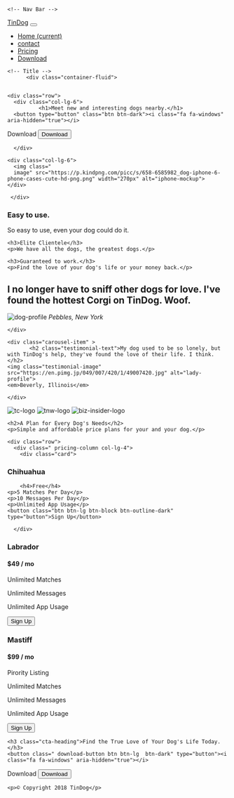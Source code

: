 <!DOCTYPE html>
<html>

<head>
  <meta charset="utf-8">
  <title>TinDog</title>
  <link rel="stylesheet" href="style.css">
  <link rel="stylesheet" href="https://stackpath.bootstrapcdn.com/bootstrap/4.5.0/css/bootstrap.min.css">
<link href="https://fonts.googleapis.com/css2?family=Montserrat:ital,wght@1,900&display=swap" rel="stylesheet">
<link rel="stylesheet" type="text/css" href="https://stackpath.bootstrapcdn.com/font-awesome/4.7.0/css/font-awesome.min.css">
  <script src="https://code.jquery.com/jquery-3.5.1.slim.min.js" ></script>
<script src="https://cdn.jsdelivr.net/npm/popper.js@1.16.0/dist/umd/popper.min.js" ></script>
<script src="https://stackpath.bootstrapcdn.com/bootstrap/4.5.0/js/bootstrap.min.js"></script>


</head>

<body>

  <section id="title">


    <!-- Nav Bar -->

<nav class="navbar navbar-expand-lg navbar-dark bg-dark">
  <a class="navbar-brand" href="#">TinDog</a>
  <button class="navbar-toggler" type="button" data-toggle="collapse" data-target="#navbarNav" aria-controls="navbarNav" aria-expanded="false" aria-label="Toggle navigation">
    <span class="navbar-toggler-icon"></span>
  </button>
  <div class="collapse navbar-collapse" id="navbarNav">
    <ul class="navbar-nav">
      <li class="nav-item active">
        <a class="nav-link" href="#">Home <span class="sr-only">(current)</span></a>
      </li>
      <li class="nav-item">
        <a class="nav-link" href="#footer">contact</a>
      </li>
      <li class="nav-item">
        <a class="nav-link" href="#pricing">Pricing</a>
      </li>
      <li class="nav-item">
        <a class="nav-link " href="#cta" >Download</a>
      </li>
    </ul>
  </div>
</nav>

    <!-- Title -->
          <div class="container-fluid">


    <div class="row">
      <div class="col-lg-6">
              <h1>Meet new and interesting dogs nearby.</h1>
      <button type="button" class="btn btn-dark"><i class="fa fa-windows" aria-hidden="true"></i>

Download</button>
      <button type="button" class="btn btn-outline-light"><i class="fa fa-apple" aria-hidden="true"></i>
Download</button>

      </div>
    
    <div class="col-lg-6">
      <img class="
      image" src="https://p.kindpng.com/picc/s/658-6585982_dog-iphone-6-phone-cases-cute-hd-png.png" width="270px" alt="iphone-mockup">
    </div>

     </div>
  </section>


  <!-- Features -->

  <section id="features">
    <div class="row">
    <div class="feature-box col-lg-3">

<i class=" icon fa fa-check-circle-o fa-4x" aria-hidden="true" fa-4x></i>
    <h3>Easy to use.</h3>
    <p>So easy to use, even your dog could do it.</p>
</div>
<div class="feature-box col-lg-4">
  <i class=" icon fa fa-times-circle-o fa-4x" aria-hidden="true"></i>

    <h3>Elite Clientele</h3>
    <p>We have all the dogs, the greatest dogs.</p>
</div>
<div class="feature-box col-lg-4">
  <i class=" icon fa fa-heart fa-4x" aria-hidden="true"></i>

    <h3>Guaranteed to work.</h3>
    <p>Find the love of your dog's life or your money back.</p>
</div>
</div>
  </section>


  <!-- Testimonials -->

  <section id="testimonials">
    <div id="testimonial-carousel" class="carousel slide" data-ride="false" >
  <div class="carousel-inner">
    <div class="carousel-item active" >
          <h2>I no longer have to sniff other dogs for love. I've found the hottest Corgi on TinDog. Woof.</h2>
    <img class="testimonial-image" src="https://www.logoground.com/uploads6/dv6y2019464662019-12-184244329Logoground%20Dog%20Rockstar.jpg" alt="dog-profile">
    <em>Pebbles, New York</em>

    </div>
    
    <div class="carousel-item" >
           <h2 class="testimonial-text">My dog used to be so lonely, but with TinDog's help, they've found the love of their life. I think.</h2>
    <img class="testimonial-image" src="https://en.pimg.jp/049/007/420/1/49007420.jpg" alt="lady-profile">
    <em>Beverly, Illinois</em> 

    </div>
  </div>
    <a class="carousel-control-prev" href="#testimonial-carousel" role="button" data-slide="prev">
    <span class="carousel-control-prev-icon" ></span>
  </a>
  <a class="carousel-control-next" href="#testimonial-carousel" role="button" data-slide="next">
    <span class="carousel-control-next-icon" ></span>
  </a>

</div>




  </section>


  <!-- Press -->

  <section id="press">
    <img src="https://see.fontimg.com/api/renderfont4/3BjG/eyJyIjoiZnMiLCJoIjo2NSwidyI6MTAwMCwiZnMiOjY1LCJmZ2MiOiIjMDAwMDAwIiwiYmdjIjoiI0ZGRkZGRiIsInQiOjF9/W0Nhc3NhbmRyYV0g/cassandra-personal-use-regular.png" alt="tc-logo">
    <img src="https://see.fontimg.com/api/renderfont4/VwYy/eyJyIjoiZnMiLCJoIjo2MiwidyI6MTAwMCwiZnMiOjYyLCJmZ2MiOiIjMDkwRTc3IiwiYmdjIjoiI0ZGRkZGRiIsInQiOjF9/IEFtc3RlcmRhbQ/amsterdam.png" alt="tnw-logo">
    <img src="https://see.fontimg.com/api/renderfont4/ALwDD/eyJyIjoiZnMiLCJoIjo2MiwidyI6MTAwMCwiZnMiOjYyLCJmZ2MiOiIjMDk3NzEyIiwiYmdjIjoiI0ZGRkZGRiIsInQiOjF9/QWJydXNob3c/abrushow.png" alt="biz-insider-logo">

  </section>


  <!-- Pricing -->

  <section id="pricing">

    <h2>A Plan for Every Dog's Needs</h2>
    <p>Simple and affordable price plans for your and your dog.</p>
   
    <div class="row">
      <div class=" pricing-column col-lg-4">
        <div class="card">
  <div class="card-header">
        <h3>Chihuahua</h3>
</div>
  <div class="card-body">

        <h4>Free</h4>
    <p>5 Matches Per Day</p>
    <p>10 Messages Per Day</p>
    <p>Unlimited App Usage</p>
    <button class="btn btn-lg btn-block btn-outline-dark" type="button">Sign Up</button>

  </div>
</div>

      </div>
      
<div class=" pricing-column col-lg-4">
  <div class="card">
  <div class="card-header">
        <h3>Labrador</h3>
  </div>

  <div class="card-body">
        <h4> $49 / mo</h4>
    <p>Unlimited Matches</p>
    <p>Unlimited Messages</p>
    <p>Unlimited App Usage</p>
    <button class="btn btn-lg btn-block btn-dark" type="button">Sign Up</button>
</div>
</div>

</div>

<div class=" pricing-column col-lg-4">
  <div class="card">
  <div class="card-header">
        <h3>Mastiff</h3>
 </div>

  <div class="card-body">
        <h4> $99 / mo</h4>
    <p>Pirority Listing</p>
    <p>Unlimited Matches</p>
    <p>Unlimited Messages</p>
    <p>Unlimited App Usage</p>
    <button class="btn btn-lg btn-block btn-dark" type="button">Sign Up</button>

  </div>
</div>
</div>



</div>
</div>





  </section>



  <!-- Call to Action -->

  <section id="cta">

    <h3 class="cta-heading">Find the True Love of Your Dog's Life Today.</h3>
    <button class=" download-button btn btn-lg  btn-dark" type="button"><i class="fa fa-windows" aria-hidden="true"></i>
</i>

Download</button>
    <button class="download-button btn btn-lg btn-outline-light" type="button"><i class="fa fa-apple" aria-hidden="true"></i>
Download</button>

  </section>


  <!-- Footer -->

  <footer id="footer">
<i class="social-icon fa fa-facebook-official" aria-hidden="true"></i>
<i class=" social-icon fa fa-instagram" aria-hidden="true"></i>
<i class="social-icon fa fa-twitter" aria-hidden="true"></i>
<i class="social-icon fa fa-envelope" aria-hidden="true"></i>

    <p>© Copyright 2018 TinDog</p>

  </footer>


</body>

</html>
